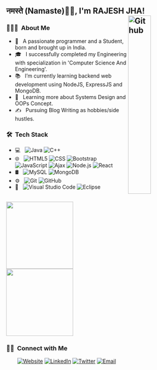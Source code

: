 <h2>नमस्ते (Namaste)🙏🏻, I'm RAJESH JHA!
  </br>
<img width="35%" align="right" alt="Github" src="https://user-images.githubusercontent.com/70096180/105072372-beaf5080-5aab-11eb-880d-2af3f90c2219.gif" />

<h3> 👨🏻‍💻 &nbsp;About Me </h3>

- 🤔 &nbsp; A passionate programmer and a Student, born and brought up in India.
- 🎓 &nbsp; I successfully completed my Engineering with specialization in 'Computer Science And Engineering'.
- 📚 &nbsp; I’m currently learning  backend web development using NodeJS, ExpressJS and MongoDB.
- 🌱 &nbsp; Learning more about Systems Design and OOPs Concept.
- ✍️ &nbsp; Pursuing Blog Writing as hobbies/side hustles.

<h3> 🛠 &nbsp;Tech Stack</h3>

- 💻 &nbsp;
  ![Java](https://img.shields.io/badge/-Java-333333?style=flat&logo=Java&logoColor=007396)
  ![C++](https://img.shields.io/badge/-C++-333333?style=flat&logo=C%2B%2B&logoColor=00599C)
- 🌐 &nbsp;
  ![HTML5](https://img.shields.io/badge/-HTML5-333333?style=flat&logo=HTML5)
  ![CSS](https://img.shields.io/badge/-CSS-333333?style=flat&logo=CSS3&logoColor=1572B6)
  ![Bootstrap](https://img.shields.io/badge/-Bootstrap-333333?style=flat&logo=bootstrap&logoColor=563D7C)
  ![JavaScript](https://img.shields.io/badge/-JavaScript-333333?style=flat&logo=javascript)
  ![Ajax](https://img.shields.io/badge/-Ajax-333333?style=flat&logo=ajax)
  ![Node.js](https://img.shields.io/badge/-Node.js-333333?style=flat&logo=node.js)
  ![React](https://img.shields.io/badge/-React-333333?style=flat&logo=react)
- 🛢 &nbsp;
  ![MySQL](https://img.shields.io/badge/-MySQL-333333?style=flat&logo=mysql)
  ![MongoDB](https://img.shields.io/badge/-MongoDB-333333?style=flat&logo=mongodb)
- ⚙️ &nbsp;
  ![Git](https://img.shields.io/badge/-Git-333333?style=flat&logo=git)
  ![GitHub](https://img.shields.io/badge/-GitHub-333333?style=flat&logo=github)
- 🔧 &nbsp;
  ![Visual Studio Code](https://img.shields.io/badge/-Visual%20Studio%20Code-333333?style=flat&logo=visual-studio-code&logoColor=007ACC)
  ![Eclipse](https://img.shields.io/badge/-Eclipse-333333?style=flat&logo=eclipse-ide&logoColor=2C2255)

<br/>

<a href="https://github.com/Rajeshjha586">
  <img height="180em" src="https://github-readme-stats.vercel.app/api?username=Rajeshjha586&theme=buefy&show_icons=true" />
  <img height="180em" src="https://github-readme-stats.vercel.app/api/top-langs/?username=Rajeshjha586&theme=buefy&layout=compact" />
</a>

<br/>

<h3> 🤝🏻 &nbsp;Connect with Me </h3>

<p align="center">
<a href="https://rajeshjha586.github.io/iamrajesh-myportfolio/"><img alt="Website" src="https://img.shields.io/badge/Portfolio-www.rajeshjha.com-blue?style=flat-square&logo=google-chrome"></a>
<a href="https://www.linkedin.com/in/rajesh-jha-923291150/"><img alt="LinkedIn" src="https://img.shields.io/badge/LinkedIn-Rajesh%20Jha-blue?style=flat-square&logo=linkedin"></a>
<a href="https://twitter.com/RajeshJ68495852"><img alt="Twitter" src="https://img.shields.io/badge/Twitter-Rajeshjha-blue?style=flat-square&logo=twitter"></a>
<a href="mailto:jharajesh035@gmail.com"><img alt="Email" src="https://img.shields.io/badge/Email-jharajesh035@gmail.com-blue?style=flat-square&logo=gmail"></a>
</p>
